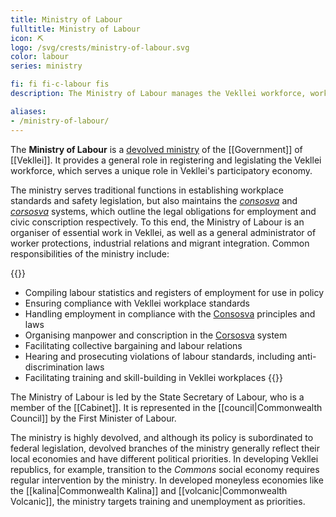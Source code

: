 ```yaml
---
title: Ministry of Labour
fulltitle: Ministry of Labour
icon: ⛏️
logo: /svg/crests/ministry-of-labour.svg
color: labour
series: ministry

fi: fi fi-c-labour fis
description: The Ministry of Labour manages the Vekllei workforce, workplace safety, the civil service and conscription.

aliases:
- /ministry-of-labour/
---
```

The <span class="fi fi-c-labour fis"></span> **Ministry of Labour** is a [devolved ministry](/ministries/) of the [[Government]] of [[Vekllei]]. It provides a general role in registering and legislating the Vekllei workforce, which serves a unique role in Vekllei's participatory economy.

The ministry serves traditional functions in establishing workplace standards and safety legislation, but also maintains the *[consosva](/consosva/)* and *[corsosva](/corsosva/)* systems, which outline the legal obligations for employment and civic conscription respectively. To this end, the Ministry of Labour is an organiser of essential work in Vekllei, as well as a general administrator of worker protections, industrial relations and migrant integration. Common responsibilities of the ministry include:

{{<note>}}
* Compiling labour statistics and registers of employment for use in policy
* Ensuring compliance with Vekllei workplace standards
* Handling employment in compliance with the [Consosva](/consosva/) principles and laws
* Organising manpower and conscription in the [Corsosva](/corsosva/) system
* Facilitating collective bargaining and labour relations
* Hearing and prosecuting violations of labour standards, including anti-discrimination laws
* Facilitating training and skill-building in Vekllei workplaces
{{</note>}}

The Ministry of Labour is led by the State Secretary of Labour, who is a member of the [[Cabinet]]. It is represented in the [[council|Commonwealth Council]] by the First Minister of Labour.

The ministry is highly devolved, and although its policy is subordinated to federal legislation, devolved branches of the ministry generally reflect their local economies and have different political priorities. In developing Vekllei republics, for example, transition to the *Commons* social economy requires regular intervention by the ministry. In developed moneyless economies like the [[kalina|Commonwealth Kalina]] and [[volcanic|Commonwealth Volcanic]], the ministry targets training and unemployment as priorities.